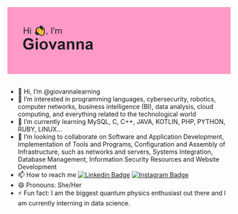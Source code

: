 <img align="left" alt="Coding" width="auto" src="https://github.com/giovannalearning/giovannalearning/blob/main/header.png">&nbsp;


- 👋 Hi, I’m @giovannalearning
- 👀 I’m interested in programming languages, cybersecurity, robotics, computer networks, business intelligence (BI), data analysis, cloud computing, and everything related to the technological world
- 🌱 I’m currently learning MySQL, C, C++, JAVA, KOTLIN, PHP, PYTHON, RUBY, LINUX...
- 💞️ I’m looking to collaborate on Software and Application Development, Implementation of Tools and Programs, Configuration and Assembly of Infrastructure, such as networks and servers, Systems Integration, Database Management, Information Security Resources and Website Development
- 📫 How to reach me [![Linkedin Badge](https://img.shields.io/badge/-giovannamnz-blue?style=flat-square&logo=Linkedin&logoColor=white&link=https://www.linkedin.com/in/giovannamnz/)](https://www.linkedin.com/in/giovannamnz/) [![Instagram Badge](https://img.shields.io/badge/-giovannamnz-pink?style=flat-square&logo=instagram&logoColor=white&link=https://instagram.com/giovannamnz/)](https://instagram.com/giovannamnz)
- 😄 Pronouns: She/Her
- ⚡ Fun fact: I am the biggest quantum physics enthusiast out there and I am currently interning in data science.

<!---
giovannalearning/giovannalearning is a ✨ special ✨ repository because its `README.md` (this file) appears on your GitHub profile.
You can click the Preview link to take a look at your changes.
--->
